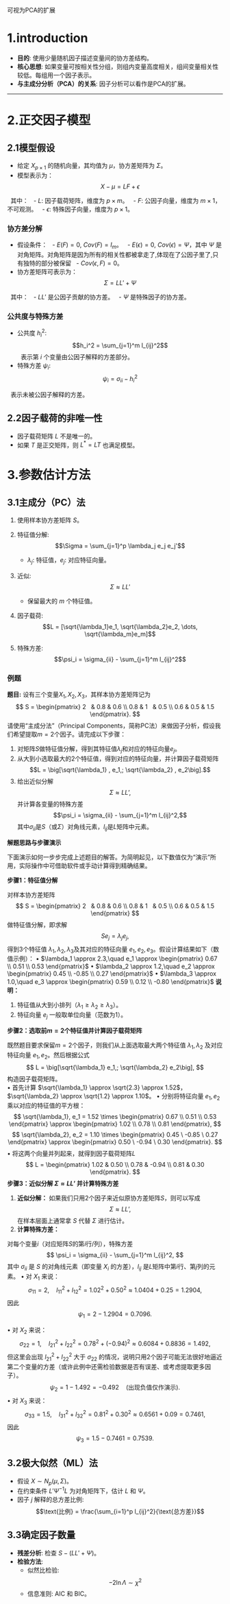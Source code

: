  
可视为PCA的扩展


# 1.introduction
- **目的**: 使用少量随机因子描述变量间的协方差结构。
- **核心思想**: 如果变量可按相关性分组，则组内变量高度相关，组间变量相关性较低。每组用一个因子表示。
- **与主成分分析（PCA）的关系**: 因子分析可以看作是PCA的扩展。

---

# 2.正交因子模型

## 2.1模型假设

- 给定 $X_{p \times 1}$ 的随机向量，其均值为 $\mu$，协方差矩阵为 $\Sigma$。
- 模型表示为：
  $$X - \mu = LF + \epsilon$$

  其中：
  - $L$: 因子载荷矩阵，维度为 $p \times m$。
  - $F$: 公因子向量，维度为 $m \times 1$，不可观测。
  - $\epsilon$: 特殊因子向量，维度为 $p \times 1$。

### 协方差分解

- 假设条件：
  - $E(F) = 0$, $Cov(F) = I_m$。
  - $E(\epsilon) = 0$, $Cov(\epsilon) = \Psi$，其中 $\Psi$ 是对角矩阵。对角矩阵是因为所有的相关性都被拿走了,体现在了公因子里了,只有独特的部分被保留
  - $Cov(\epsilon, F) = 0$。
- 协方差矩阵可表示为：
  $$\Sigma = LL' + \Psi$$

  其中：
  - $LL'$ 是公因子贡献的协方差。
  - $\Psi$ 是特殊因子的协方差。

### 公共度与特殊方差

- 公共度 $h_i^2$:
  $$h_i^2 = \sum_{j=1}^m l_{ij}^2$$
  表示第 $i$ 个变量由公因子解释的方差部分。
- 特殊方差 $\psi_i$:
  $$\psi_i = \sigma_{ii} - h_i^2$$

  表示未被公因子解释的方差。

## 2.2因子载荷的非唯一性

- 因子载荷矩阵 $L$ 不是唯一的。
- 如果 $T$ 是正交矩阵，则 $L^* = LT$ 也满足模型。

# 3.参数估计方法

## 3.1主成分（PC）法

1. 使用样本协方差矩阵 $S$。
2. 特征值分解:
   $$\Sigma = \sum_{j=1}^p \lambda_j e_j e_j'$$
   - $\lambda_j$: 特征值，$e_j$: 对应特征向量。
3. 近似:
   $$\Sigma \approx LL'$$
   - 保留最大的 $m$ 个特征值。

4. 因子载荷:
   $$L = [\sqrt{\lambda_1}e_1, \sqrt{\lambda_2}e_2, \dots, \sqrt{\lambda_m}e_m]$$

5. 特殊方差:
   $$\psi_i = \sigma_{ii} - \sum_{j=1}^m l_{ij}^2$$
### **例题**

**题目:**
设有三个变量$X_1,X_2,X_3$，其样本协方差矩阵记为
$$
S = \begin{pmatrix}
2   & 0.8 & 0.6  \\ 
0.8 & 1   & 0.5  \\ 
0.6 & 0.5 & 1.5
\end{pmatrix}.
$$
请使用“主成分法”（Principal Components，简称PC法）来做因子分析，假设我们希望提取$m=2$个因子。请完成以下步骤：
1. 对矩阵$S$做特征值分解，得到其特征值$\lambda_j$和对应的特征向量$e_j$。
2. 从大到小选取最大的2个特征值，得到对应的特征向量，并计算因子载荷矩阵
$$L = \big[\sqrt{\lambda_1} , e_1,; \sqrt{\lambda_2} , e_2\big].$$
3. 给出近似分解
$$\Sigma \approx LL’,$$
并计算各变量的特殊方差
$$\psi_i = \sigma_{ii} - \sum_{j=1}^m l_{ij}^2,$$
其中$\sigma_{ii}$是$S$（或$\Sigma$）对角线元素，$l_{ij}$是$L$矩阵中元素。

**解题思路与步骤演示**

下面演示如何一步步完成上述题目的解答。为简明起见，以下数值仅为“演示”所用，实际操作中可借助软件或手动计算得到精确结果。

**步骤1：特征值分解**

对样本协方差矩阵
$$
S = \begin{pmatrix}
2   & 0.8 & 0.6  \\ 
0.8 & 1   & 0.5  \\ 
0.6 & 0.5 & 1.5
\end{pmatrix}
$$
做特征值分解，即求解
$$
S e_j = \lambda_j e_j,
$$
得到3个特征值 $\lambda_1,\lambda_2,\lambda_3$及其对应的特征向量 $e_1,e_2,e_3$。假设计算结果如下（数值示例）：
• $\lambda_1 \approx 2.3,\quad e_1 \approx \begin{pmatrix} 0.67  \\  0.51  \\  0.53 \end{pmatrix}$
• $\lambda_2 \approx 1.2,\quad e_2 \approx \begin{pmatrix} 0.45  \\  -0.85  \\  0.27 \end{pmatrix}$
• $\lambda_3 \approx 1.0,\quad e_3 \approx \begin{pmatrix} 0.59  \\  0.12  \\  -0.80 \end{pmatrix}$
**说明：**
1. 特征值从大到小排列（$\lambda_1 \ge \lambda_2 \ge \lambda_3$）。
2. 特征向量 $e_j$ 一般取单位向量（范数为1）。

**步骤2：选取前$m=2$个特征值并计算因子载荷矩阵**

既然题目要求保留$m=2$个因子，则我们从上面选取最大两个特征值 $\lambda_1,\lambda_2$ 及对应特征向量 $e_1,e_2$。然后根据公式
$$
L =
\big[\sqrt{\lambda_1}  e_1,; \sqrt{\lambda_2}  e_2\big],
$$
构造因子载荷矩阵。  
• 首先计算 $\sqrt{\lambda_1} \approx \sqrt{2.3} \approx 1.52$，$\sqrt{\lambda_2} \approx \sqrt{1.2} \approx 1.10$。
• 分别将特征向量 $e_1,e_2$ 乘以对应的特征值的平方根：
$$
\sqrt{\lambda_1}, e_1
= 1.52 \times \begin{pmatrix} 0.67  \\  0.51  \\  0.53 \end{pmatrix}
\approx \begin{pmatrix} 1.02  \\  0.78  \\  0.81 \end{pmatrix},
$$
$$
\sqrt{\lambda_2}, e_2
= 1.10 \times \begin{pmatrix} 0.45 \ -0.85 \ 0.27 \end{pmatrix}
\approx \begin{pmatrix} 0.50 \ -0.94 \ 0.30 \end{pmatrix}.
$$
• 将这两个向量并列起来，就得到因子载荷矩阵$L$
$$
L
= \begin{pmatrix}
1.02 & 0.50  \\ 
0.78 & -0.94  \\ 
0.81 & 0.30
\end{pmatrix}.
$$
**步骤3：近似分解 $\Sigma \approx LL’$ 并计算特殊方差**

1. **近似分解：**
如果我们只用2个因子来近似原协方差矩阵$S$，则可以写成
$$
\Sigma \approx LL’,
$$
在样本层面上通常拿 $S$ 代替 $\Sigma$ 进行估计。
2. **计算特殊方差：**

对每个变量$i$（对应矩阵$S$的第$i$行/列），特殊方差
$$
\psi_i = \sigma_{ii} - \sum_{j=1}^m l_{ij}^2,
$$
其中 $\sigma_{ii}$ 是 $S$ 的对角线元素（即变量 $X_i$ 的方差），$l_{ij}$ 是$L$矩阵中第$i$行、第$j$列的元素。
• 对 $X_1$ 来说：
$$
\sigma_{11} = 2,
\quad
l_{11}^2 + l_{12}^2 = 1.02^2 + 0.50^2 \approx 1.0404 + 0.25 = 1.2904,
$$
因此
$$
\psi_1 = 2 - 1.2904 = 0.7096.
$$

• 对 $X_2$ 来说：
$$
\sigma_{22} = 1,
\quad
l_{21}^2 + l_{22}^2 = 0.78^2 + (-0.94)^2 \approx 0.6084 + 0.8836 = 1.492,
$$
但这里会出现 $l_{21}^2 + l_{22}^2$ 大于 $\sigma_{22}$ 的情况，说明只用2个因子可能无法很好地逼近第二个变量的方差（或许此例中还需检验数据是否有误差、或考虑提取更多因子）。
$$
\psi_2 = 1 - 1.492 = -0.492 \quad (\text{出现负值仅作演示}).
$$
• 对 $X_3$ 来说：
$$
\sigma_{33} = 1.5,
\quad
l_{31}^2 + l_{32}^2 = 0.81^2 + 0.30^2 \approx 0.6561 + 0.09 = 0.7461,
$$
因此
$$
\psi_3 = 1.5 - 0.7461 = 0.7539.
$$

## 3.2极大似然（ML）法
- 假设 $X \sim N_p(\mu, \Sigma)$。
- 在约束条件 $L'\Psi^{-1}L$ 为对角矩阵下，估计 $L$ 和 $\Psi$。
- 因子 $j$ 解释的总方差比例:
  $$\text{比例} = \frac{\sum_{i=1}^p l_{ij}^2}{\text{总方差}}$$

## 3.3确定因子数量
- **残差分析**: 检查 $S - (LL' + \Psi)$。
- **检验方法**:
  - 似然比检验:
    $$-2\ln\Lambda \sim \chi^2$$
  - 信息准则: AIC 和 BIC。
